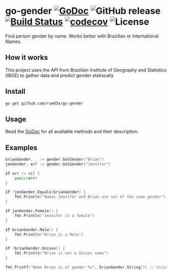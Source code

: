 # go-gender [![GoDoc](https://godoc.org/github.com/zimmski/go-mutesting?status.png)](https://godoc.org/github.com/zimmski/go-mutesting) ![GitHub release](https://img.shields.io/github/release/rumd3x/go-gender.svg) [![Build Status](https://travis-ci.org/rumd3x/go-gender.svg?branch=master)](https://travis-ci.org/rumd3x/go-gender) [![codecov](https://codecov.io/gh/rumd3x/go-gender/branch/master/graph/badge.svg)](https://codecov.io/gh/rumd3x/go-gender) ![License](https://img.shields.io/github/license/rumd3x/go-gender.svg)


Find person gender by name. Works better with Brazilian or International Names.

## How it works

This project uses the API from Brazilian Institute of Geography and Statistics (IBGE) to gather data and predict gender statiscally

## Install

```sh
go get github.com/rumd3x/go-gender
```

## Usage

Read the [GoDoc](https://godoc.org/github.com/rumd3x/go-gender) for all available methods and their description.

## Examples

```go
brianGender, _ := gender.GetGender("Brian")
jenGender, err := gender.GetGender("Jennifer")

if err != nil {
    panic(err)
}

if !jenGender.Equals(brianGender) {
    fmt.Println("Names Jennifer and Brian are not of the same gender")
}

if jenGender.Female() {
    fmt.Println("Jennifer is a female")
}

if brianGender.Male() {
    fmt.Println("Brian is a Male")
}

if !brianGender.Unisex() {
    fmt.Println("Brian is not a Unisex name")
}

fmt.Printf("Name Brian is of gender %s", brianGender.String()) // Outputs: Name Brian is of gender Male
```
